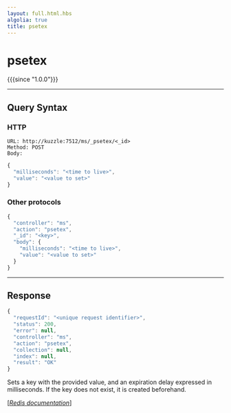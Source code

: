 ```yaml
---
layout: full.html.hbs
algolia: true
title: psetex
---
```


# psetex

{{{since "1.0.0"}}}




---

## Query Syntax

### HTTP

```http
URL: http://kuzzle:7512/ms/_psetex/<_id>
Method: POST  
Body:
```


```js
{
  "milliseconds": "<time to live>",
  "value": "<value to set>"
}
```



### Other protocols


```js
{
  "controller": "ms",
  "action": "psetex",
  "_id": "<key>",
  "body": {
    "milliseconds": "<time to live>",
    "value": "<value to set>"
  }
}
```

---

## Response

```javascript
{
  "requestId": "<unique request identifier>",
  "status": 200,
  "error": null,
  "controller": "ms",
  "action": "psetex",
  "collection": null,
  "index": null,
  "result": "OK"
}
```

Sets a key with the provided value, and an expiration delay expressed in milliseconds. If the key does not exist, it is created beforehand.

[[_Redis documentation_]](https://redis.io/commands/psetex)
